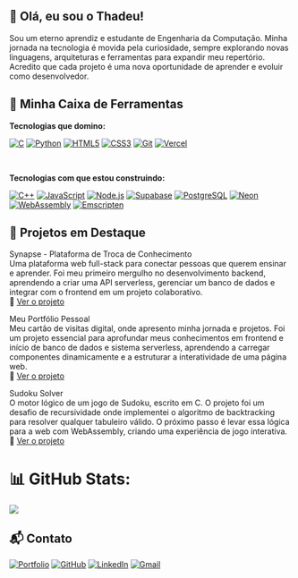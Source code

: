 ## 👋 Olá, eu sou o Thadeu!
Sou um eterno aprendiz e estudante de Engenharia da Computação. Minha jornada na tecnologia é movida pela curiosidade, sempre explorando novas linguagens, arquiteturas e ferramentas para expandir meu repertório. Acredito que cada projeto é uma nova oportunidade de aprender e evoluir como desenvolvedor.

## 🚀 Minha Caixa de Ferramentas
**Tecnologias que domino:**
<p align="left">
  <a href="#"><img src="https://img.shields.io/badge/c-%2300599C.svg?style=for-the-badge&logo=c&logoColor=white" alt="C"></a>
  <a href="#"><img src="https://img.shields.io/badge/Python-3776AB?style=for-the-badge&logo=python&logoColor=white" alt="Python"></a>
  <a href="#"><img src="https://img.shields.io/badge/html5-%23E34F26.svg?style=for-the-badge&logo=html5&logoColor=white" alt="HTML5"></a>
  <a href="#"><img src="https://img.shields.io/badge/css3-%231572B6.svg?style=for-the-badge&logo=css3&logoColor=white" alt="CSS3"></a>
  <a href="#"><img src="https://img.shields.io/badge/git-%23F05033.svg?style=for-the-badge&logo=git&logoColor=white" alt="Git"></a>
  <a href="#"><img src="https://img.shields.io/badge/Vercel-%23000000?style=for-the-badge&logo=vercely&logoColor=white" alt="Vercel"></a>
</p></br>

**Tecnologias com que estou construindo:**
<p align="left">
  <a href="#"><img src="https://img.shields.io/badge/c++-%2300599C.svg?style=for-the-badge&logo=c%2B%2B&logoColor=white" alt="C++"></a>
  <a href="#"><img src="https://img.shields.io/badge/javascript-%23323330.svg?style=for-the-badge&logo=javascript&logoColor=%23F7DF1E" alt="JavaScript"></a>
  <a href="#"><img src="https://img.shields.io/badge/node.js-6DA55F?style=for-the-badge&logo=node.js&logoColor=white" alt="Node.js"></a>
  <a href="#"><img src="https://img.shields.io/badge/Supabase-3ECF8E?style=for-the-badge&logo=supabase&logoColor=white" alt="Supabase"></a>
  <a href="#"><img src="https://img.shields.io/badge/postgres-%23316192.svg?style=for-the-badge&logo=postgresql&logoColor=white" alt="PostgreSQL"></a>
  <a href="#"><img src="https://img.shields.io/badge/Neon-00E599?style=for-the-badge&logo=neon&logoColor=white" alt="Neon"></a>
  <a href="#"><img src="https://img.shields.io/badge/WebAssembly-654FF0?style=for-the-badge&logo=webassembly&logoColor=white" alt="WebAssembly"></a>
  <a href="#"><img src="https://img.shields.io/badge/Emscripten-143?style=for-the-badge&logo=c&logoColor=white" alt="Emscripten"></a>
</p>

## 📌 Projetos em Destaque
Synapse - Plataforma de Troca de Conhecimento</br>
Uma plataforma web full-stack para conectar pessoas que querem ensinar e aprender. Foi meu primeiro mergulho no desenvolvimento backend, aprendendo a criar uma API serverless, gerenciar um banco de dados e integrar com o frontend em um projeto colaborativo.</br>
🔗 [Ver o projeto](https://thadeu-ct.github.io/synapse)

Meu Portfólio Pessoal</br>
Meu cartão de visitas digital, onde apresento minha jornada e projetos. Foi um projeto essencial para aprofundar meus conhecimentos em frontend e início de banco de dados e sistema serverless, aprendendo a carregar componentes dinamicamente e a estruturar a interatividade de uma página web.</br>
🔗 [Ver o projeto](https://thadeu-ct.github.io/portfolio/)

Sudoku Solver</br>
O motor lógico de um jogo de Sudoku, escrito em C. O projeto foi um desafio de recursividade onde implementei o algoritmo de backtracking para resolver qualquer tabuleiro válido. O próximo passo é levar essa lógica para a web com WebAssembly, criando uma experiência de jogo interativa.</br>
🔗 [Ver o projeto](https://thadeu-ct.github.io/sudoku)

# 📊 GitHub Stats:
![](https://github-readme-stats.vercel.app/api/top-langs/?username=thadeu-ct&theme=transparent&hide_border=false&include_all_commits=true&count_private=false&layout=compact)

## 📬 Contato
<p align="left">
  <a href="https://thadeu-ct.github.io/portfolio/"><img src="https://img.shields.io/badge/Portfolio-255E63?style=for-the-badge&logo=vercel&logoColor=white" alt="Portfolio"></a>
  <a href="https://github.com/thadeu-ct"><img src="https://img.shields.io/badge/GitHub-%23121011.svg?style=for-the-badge&logo=github&logoColor=white" alt="GitHub"></a>
  <a href="https://www.linkedin.com/in/thadeu-ct/"><img src="https://img.shields.io/badge/LinkedIn-0077B5?style=for-the-badge&logo=linkedin&logoColor=white" alt="LinkedIn"></a>
  <a href="mailto:thadeu.ct@gmail.com"><img src="https://img.shields.io/badge/Gmail-D14836?style=for-the-badge&logo=gmail&logoColor=white" alt="Gmail"></a>
</p>
